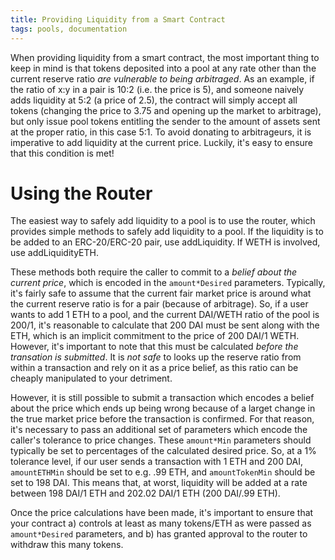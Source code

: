 ```yaml
---
title: Providing Liquidity from a Smart Contract
tags: pools, documentation
---
```


When providing liquidity from a smart contract, the most important thing to keep in mind is that tokens deposited into a pool at any rate other than the current reserve ratio _are vulnerable to being arbitraged_. As an example, if the ratio of x:y in a pair is 10:2 (i.e. the price is 5), and someone naively adds liquidity at 5:2 (a price of 2.5), the contract will simply accept all tokens (changing the price to 3.75 and opening up the market to arbitrage), but only issue pool tokens entitling the sender to the amount of assets sent at the proper ratio, in this case 5:1. To avoid donating to arbitrageurs, it is imperative to add liquidity at the current price. Luckily, it's easy to ensure that this condition is met!

# Using the Router

The easiest way to safely add liquidity to a pool is to use the <Link to='/docs/v2/smart-contracts/router02'>router</Link>, which provides simple methods to safely add liquidity to a pool. If the liquidity is to be added to an ERC-20/ERC-20 pair, use <Link to='/docs/v2/smart-contracts/router02/#addliquidity'>addLiquidity</Link>. If WETH is involved, use <Link to='/docs/v2/smart-contracts/router02/#addliquidityeth'>addLiquidityETH</Link>.

These methods both require the caller to commit to a _belief about the current price_, which is encoded in the `amount*Desired` parameters. Typically, it's fairly safe to assume that the current fair market price is around what the current reserve ratio is for a pair (because of arbitrage). So, if a user wants to add 1 ETH to a pool, and the current DAI/WETH ratio of the pool is 200/1, it's reasonable to calculate that 200 DAI must be sent along with the ETH, which is an implicit commitment to the price of 200 DAI/1 WETH. However, it's important to note that this must be calculated _before the transation is submitted_. It is _not safe_ to looks up the reserve ratio from within a transaction and rely on it as a price belief, as this ratio can be cheaply manipulated to your detriment.

However, it is still possible to submit a transaction which encodes a belief about the price which ends up being wrong because of a larget change in the true market price before the transaction is confirmed. For that reason, it's necessary to pass an additional set of parameters which encode the caller's tolerance to price changes. These `amount*Min` parameters should typically be set to percentages of the calculated desired price. So, at a 1% tolerance level, if our user sends a transaction with 1 ETH and 200 DAI, `amountETHMin` should be set to e.g. .99 ETH, and `amountTokenMin` should be set to 198 DAI. This means that, at worst, liquidity will be added at a rate between 198 DAI/1 ETH and 202.02 DAI/1 ETH (200 DAI/.99 ETH).

Once the price calculations have been made, it's important to ensure that your contract a) controls at least as many tokens/ETH as were passed as `amount*Desired` parameters, and b) has granted approval to the router to withdraw this many tokens.
